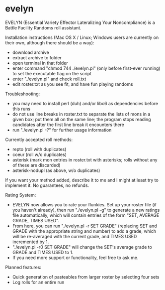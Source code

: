 # evelyn
EVELYN (Essential Variety Effector Lateralizing Your Noncompliance) is a Battle Facility Randoms roll assistant.

Installation instructions (Mac OS X / Linux; Windows users are currently on their own, although there should be a way):
* download archive
* extract archive to folder
* open terminal in that folder
* enter command "chmod 744 ./evelyn.pl" (only before first-ever running) to set the executable flag on the script
* enter "./evelyn.pl" and check roll.txt
* edit roster.txt as you see fit, and have fun playing randoms

Troubleshooting:
* you may need to install perl (duh) and/or libc6 as dependencies before this runs
* do not use line breaks in roster.txt to separate the lists of mons in a given box; put them all on the same line; the program stops reading candidates after the first line break it encounters there
* run "./evelyn.pl -?" for further usage information

Currently accepted roll methods:
* repto (roll with duplicates)
* coeur (roll w/o  duplicates)
* asterisk (mark mon entries in roster.txt with asterisks; rolls without any of these are discarded)
* asterisk-nodupl (as above, w/o duplicates)

If you want your method added, describe it to me and I might at least try to implement it. No guarantees, no refunds.

Rating System: 
* EVELYN now allows you to rate your flunkies. Set up your roster file (if you haven't already), then run "./evelyn.pl -g" to generate a new ratings file automatically, which will contain entries of the form "SET, AVERAGE GRADE, TIMES USED".
* From here, you can run "./evelyn.pl -r SET GRADE" (replacing SET and GRADE with the appropriate string and number) to add a grade, which will be re-averaged with the current grade, and TIMES USED incremented by 1.
* "./evelyn.pl -r0 SET GRADE" will change the SET's average grade to GRADE and TIMES USED to 1.
* If you need more support or functionality, feel free to ask me.

Planned features:
* Quick generation of pasteables from larger roster by selecting four sets
* Log rolls for an entire run
